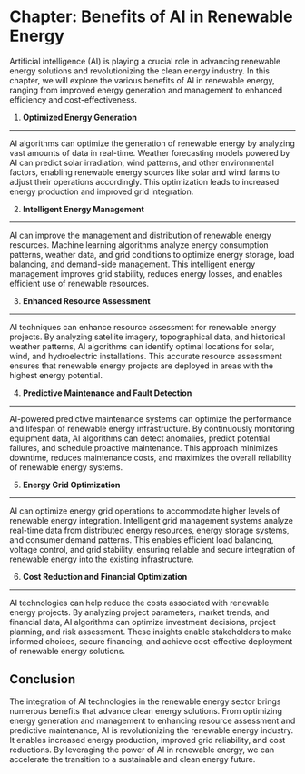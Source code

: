 Chapter: Benefits of AI in Renewable Energy
===========================================

Artificial intelligence (AI) is playing a crucial role in advancing renewable energy solutions and revolutionizing the clean energy industry. In this chapter, we will explore the various benefits of AI in renewable energy, ranging from improved energy generation and management to enhanced efficiency and cost-effectiveness.

1. **Optimized Energy Generation**
----------------------------------

AI algorithms can optimize the generation of renewable energy by analyzing vast amounts of data in real-time. Weather forecasting models powered by AI can predict solar irradiation, wind patterns, and other environmental factors, enabling renewable energy sources like solar and wind farms to adjust their operations accordingly. This optimization leads to increased energy production and improved grid integration.

2. **Intelligent Energy Management**
------------------------------------

AI can improve the management and distribution of renewable energy resources. Machine learning algorithms analyze energy consumption patterns, weather data, and grid conditions to optimize energy storage, load balancing, and demand-side management. This intelligent energy management improves grid stability, reduces energy losses, and enables efficient use of renewable resources.

3. **Enhanced Resource Assessment**
-----------------------------------

AI techniques can enhance resource assessment for renewable energy projects. By analyzing satellite imagery, topographical data, and historical weather patterns, AI algorithms can identify optimal locations for solar, wind, and hydroelectric installations. This accurate resource assessment ensures that renewable energy projects are deployed in areas with the highest energy potential.

4. **Predictive Maintenance and Fault Detection**
-------------------------------------------------

AI-powered predictive maintenance systems can optimize the performance and lifespan of renewable energy infrastructure. By continuously monitoring equipment data, AI algorithms can detect anomalies, predict potential failures, and schedule proactive maintenance. This approach minimizes downtime, reduces maintenance costs, and maximizes the overall reliability of renewable energy systems.

5. **Energy Grid Optimization**
-------------------------------

AI can optimize energy grid operations to accommodate higher levels of renewable energy integration. Intelligent grid management systems analyze real-time data from distributed energy resources, energy storage systems, and consumer demand patterns. This enables efficient load balancing, voltage control, and grid stability, ensuring reliable and secure integration of renewable energy into the existing infrastructure.

6. **Cost Reduction and Financial Optimization**
------------------------------------------------

AI technologies can help reduce the costs associated with renewable energy projects. By analyzing project parameters, market trends, and financial data, AI algorithms can optimize investment decisions, project planning, and risk assessment. These insights enable stakeholders to make informed choices, secure financing, and achieve cost-effective deployment of renewable energy solutions.

Conclusion
----------

The integration of AI technologies in the renewable energy sector brings numerous benefits that advance clean energy solutions. From optimizing energy generation and management to enhancing resource assessment and predictive maintenance, AI is revolutionizing the renewable energy industry. It enables increased energy production, improved grid reliability, and cost reductions. By leveraging the power of AI in renewable energy, we can accelerate the transition to a sustainable and clean energy future.
